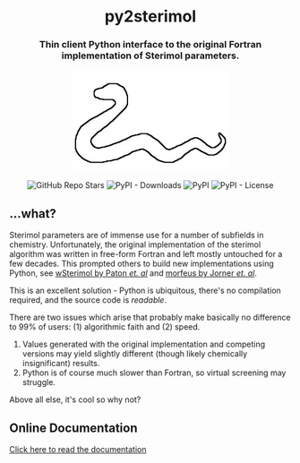 <h1 align="center">py2sterimol</h1> 
<h3 align="center">Thin client Python interface to the original Fortran implementation of Sterimol parameters.</h3>

<p align="center">  
  <img alt="py2sterimollogo" src="https://github.com/JacksonBurns/py2sterimol/blob/main/py2sterimol_logo.png">
</p> 
<p align="center">
  <img alt="GitHub Repo Stars" src="https://img.shields.io/github/stars/JacksonBurns/py2sterimol?style=social">
  <img alt="PyPI - Downloads" src="https://img.shields.io/pypi/dm/py2sterimol">
  <img alt="PyPI" src="https://img.shields.io/pypi/v/py2sterimol">
  <img alt="PyPI - License" src="https://img.shields.io/github/license/JacksonBurns/py2sterimol">
</p>

## ...what?
Sterimol parameters are of immense use for a number of subfields in chemistry. Unfortunately, the original implementation of the sterimol algorithm was written in free-form Fortran and left mostly untouched for a few decades. This prompted others to build new implementations using Python, see [wSterimol by Paton _et. al_](https://github.com/bobbypaton/wSterimol) and [morfeus by Jorner _et. al_](https://github.com/kjelljorner/morfeus/blob/main/morfeus/sterimol.py).

This is an excellent solution - Python is ubiquitous, there's no compilation required, and the source code is _readable_.

There are two issues which arise that probably make basically no difference to 99% of users: (1) algorithmic faith and (2) speed.
 1) Values generated with the original implementation and competing versions may yield slightly different (though likely chemically insignificant) results.
 2) Python is of course much slower than Fortran, so virtual screening may struggle.

Above all else, it's cool so why not?

## Online Documentation
[Click here to read the documentation](https://JacksonBurns.github.io/py2sterimol/)
